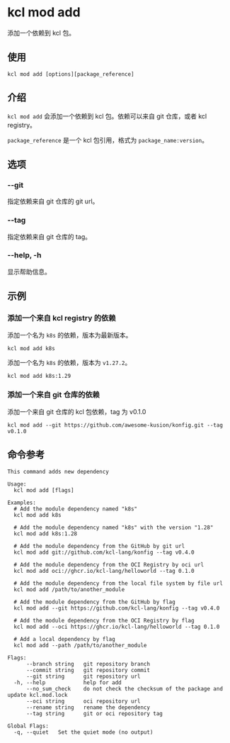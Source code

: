 # kcl mod add

添加一个依赖到 kcl 包。

## 使用

```shell
kcl mod add [options][package_reference]
```

## 介绍

`kcl mod add` 会添加一个依赖到 kcl 包。依赖可以来自 git 仓库，或者 kcl registry。

`package_reference` 是一个 kcl 包引用，格式为 `package_name:version`。

## 选项

### --git

指定依赖来自 git 仓库的 git url。

### --tag

指定依赖来自 git 仓库的 tag。

### --help, -h

显示帮助信息。

## 示例

### 添加一个来自 kcl registry 的依赖

添加一个名为 `k8s` 的依赖，版本为最新版本。

```shell
kcl mod add k8s
```

添加一个名为 `k8s` 的依赖，版本为 `v1.27.2`。

```shell
kcl mod add k8s:1.29
```

### 添加一个来自 git 仓库的依赖

添加一个来自 git 仓库的 kcl 包依赖，tag 为 v0.1.0

```shell
kcl mod add --git https://github.com/awesome-kusion/konfig.git --tag v0.1.0
```

## 命令参考

```shell
This command adds new dependency

Usage:
  kcl mod add [flags]

Examples:
  # Add the module dependency named "k8s"
  kcl mod add k8s

  # Add the module dependency named "k8s" with the version "1.28"
  kcl mod add k8s:1.28

  # Add the module dependency from the GitHub by git url
  kcl mod add git://github.com/kcl-lang/konfig --tag v0.4.0

  # Add the module dependency from the OCI Registry by oci url
  kcl mod add oci://ghcr.io/kcl-lang/helloworld --tag 0.1.0

  # Add the module dependency from the local file system by file url
  kcl mod add /path/to/another_module

  # Add the module dependency from the GitHub by flag
  kcl mod add --git https://github.com/kcl-lang/konfig --tag v0.4.0

  # Add the module dependency from the OCI Registry by flag
  kcl mod add --oci https://ghcr.io/kcl-lang/helloworld --tag 0.1.0

  # Add a local dependency by flag
  kcl mod add --path /path/to/another_module

Flags:
      --branch string   git repository branch
      --commit string   git repository commit
      --git string      git repository url
  -h, --help            help for add
      --no_sum_check    do not check the checksum of the package and update kcl.mod.lock
      --oci string      oci repository url
      --rename string   rename the dependency
      --tag string      git or oci repository tag

Global Flags:
  -q, --quiet   Set the quiet mode (no output)
```
